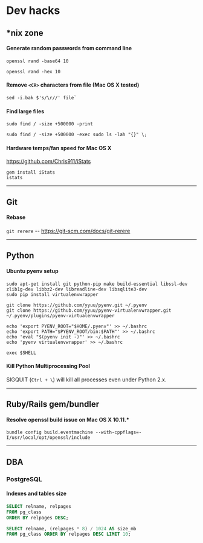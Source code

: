 Dev hacks
=========

## *nix zone

#### Generate random passwords from command line

```shell
openssl rand -base64 10
```

```shell
openssl rand -hex 10
```

#### Remove `<CR>` characters from file (Mac OS X tested)

```shell
sed -i.bak $'s/\r//' file`
```

#### Find large files

```shell
sudo find / -size +500000 -print
```
```shell
sudo find / -size +500000 -exec sudo ls -lah "{}" \;
```


#### Hardware temps/fan speed for Mac OS X

https://github.com/Chris911/iStats

```shell
gem install iStats
istats
```

------------------------------


## Git

#### Rebase

`git rerere` -- https://git-scm.com/docs/git-rerere


------------------------------


## Python

#### Ubuntu pyenv setup

```shell
sudo apt-get install git python-pip make build-essential libssl-dev zlib1g-dev libbz2-dev libreadline-dev libsqlite3-dev
sudo pip install virtualenvwrapper

git clone https://github.com/yyuu/pyenv.git ~/.pyenv
git clone https://github.com/yyuu/pyenv-virtualenvwrapper.git ~/.pyenv/plugins/pyenv-virtualenvwrapper

echo 'export PYENV_ROOT="$HOME/.pyenv"' >> ~/.bashrc
echo 'export PATH="$PYENV_ROOT/bin:$PATH"' >> ~/.bashrc
echo 'eval "$(pyenv init -)"' >> ~/.bashrc
echo 'pyenv virtualenvwrapper' >> ~/.bashrc

exec $SHELL
```

#### Kill Python Multiprocessing Pool
SIGQUIT (`Ctrl + \`) will kill all processes even under Python 2.x.


------------------------------


## Ruby/Rails gem/bundler

#### Resolve openssl build issue on Mac OS X 10.11.*

`bundle config build.eventmachine --with-cppflags=-I/usr/local/opt/openssl/include`


------------------------------


## DBA

### PostgreSQL

#### Indexes and tables size

```sql
SELECT relname, relpages
FROM pg_class
ORDER BY relpages DESC;
```

```sql
SELECT relname, (relpages * 8) / 1024 AS size_mb
FROM pg_class ORDER BY relpages DESC LIMIT 10;
```
